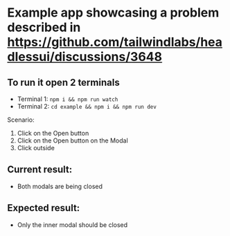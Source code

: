 # Example app showcasing a problem described in https://github.com/tailwindlabs/headlessui/discussions/3648

## To run it open 2 terminals

- Terminal 1: `npm i && npm run watch`
- Terminal 2: `cd example && npm i && npm run dev`

Scenario:

1. Click on the Open button
2. Click on the Open button on the Modal
3. Click outside

## Current result:

- Both modals are being closed

## Expected result:

- Only the inner modal should be closed
